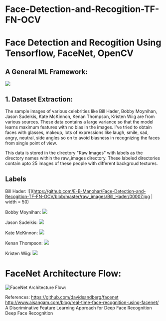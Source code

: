 # Face-Detection-and-Recogition-TF-FN-OCV

# Face Detection and Recogition Using Tensorflow, FaceNet, OpenCV

## A General ML Framework:
![](https://github.com/E-B-Manohar/Black-Hole-Source/blob/master/Images/References/DS/a%20general%20ml%20model.png)

## 1. Dataset Extraction:
The sample images of various celebrities like Bill Hader, Bobby Moynihan, Jason Sudeikis, Kate McKinnon, Kenan Thompson, Kristen Wiig are from various sources. These data contains a large variance so that the model learns maximum features with no bias in the images. I've tried to obtain faces with glasses, makeup, lots of expressions like laugh, smile, sad, angry, neutral, side angles so on to avoid biasness in recognizing the faces from single point of view.

This data is stored in the directory "Raw Images" with labels as the directory names within the raw_images directory.
These labeled directories contain upto 25 images of these people with different backgroud textures.
## Labels
Bill Hader:
![](https://github.com/E-B-Manohar/Face-Detection-and-Recogition-TF-FN-OCV/blob/master/raw_images/Bill_Hader/00007.jpg | width = 50)

Bobby Moynihan:
![](https://github.com/E-B-Manohar/Face-Detection-and-Recogition-TF-FN-OCV/blob/master/raw_images/bobby_moynihan/00025.jpg)

Jason Sudeikis:
![](https://github.com/E-B-Manohar/Face-Detection-and-Recogition-TF-FN-OCV/blob/master/raw_images/jason_sudeikis/00024.jpg)

Kate McKinnon:
![](https://github.com/E-B-Manohar/Face-Detection-and-Recogition-TF-FN-OCV/blob/master/raw_images/Kate_McKinnon/00007.jpg)

Kenan Thompson:
![](https://github.com/E-B-Manohar/Face-Detection-and-Recogition-TF-FN-OCV/blob/master/raw_images/kenan_thompson/00018.jpg)

Kristen Wiig:
![](https://github.com/E-B-Manohar/Face-Detection-and-Recogition-TF-FN-OCV/blob/master/raw_images/kristen_wiig/00012.jpg)


# FaceNet Architecture Flow:
![FaceNet Architecture Flow:](https://github.com/E-B-Manohar/Object-Classification-with-Keras-using-Transfer-Learning/blob/master/FaceNet_Archicecture.PNG)










References:
https://github.com/davidsandberg/facenet
http://www.aisangam.com/blog/real-time-face-recognition-using-facenet/
A Discriminative Feature Learning Approach for Deep Face Recognition
Deep Face Recognition
